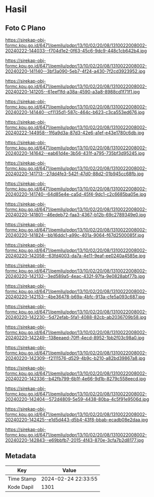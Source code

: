 # Hasil

## Foto C Plano

https://sirekap-obj-formc.kpu.go.id/6471/pemilu/pdpr/13/10/02/20/08/1310022008002-20240222-144033--f704d1e2-0f63-45c6-9dc9-448c1cb642b4.jpg

https://sirekap-obj-formc.kpu.go.id/6471/pemilu/pdpr/13/10/02/20/08/1310022008002-20240220-141140--3bf3a090-5eb7-4f24-a430-7f2cd3923952.jpg

https://sirekap-obj-formc.kpu.go.id/6471/pemilu/pdpr/13/10/02/20/08/1310022008002-20240220-141205--61eef1fd-a38a-4590-a3a8-8988cd1f71f1.jpg

https://sirekap-obj-formc.kpu.go.id/6471/pemilu/pdpr/13/10/02/20/08/1310022008002-20240220-141440--cf1135d1-587c-464c-b623-c3ca553ed676.jpg

https://sirekap-obj-formc.kpu.go.id/6471/pemilu/pdpr/13/10/02/20/08/1310022008002-20240222-144958--1f6a9d3a-87d3-42e6-a1ef-e43e1780c6db.jpg

https://sirekap-obj-formc.kpu.go.id/6471/pemilu/pdpr/13/10/02/20/08/1310022008002-20240220-141642--eab61d4e-3b56-431f-a795-735bf3d95245.jpg

https://sirekap-obj-formc.kpu.go.id/6471/pemilu/pdpr/13/10/02/20/08/1310022008002-20240220-141713--27dd4fe3-542f-47d0-88d2-01b945cc68fb.jpg

https://sirekap-obj-formc.kpu.go.id/6471/pemilu/pdpr/13/10/02/20/08/1310022008002-20240220-141740--64d85e4e-ca5d-45f4-9dc1-c2c6685ba05e.jpg

https://sirekap-obj-formc.kpu.go.id/6471/pemilu/pdpr/13/10/02/20/08/1310022008002-20240220-141801--46edeb72-faa3-4367-b12b-69c2789349e0.jpg

https://sirekap-obj-formc.kpu.go.id/6471/pemilu/pdpr/13/10/02/20/08/1310022008002-20240220-141824--bb16ddc1-a99c-401a-9064-f67d2500085f.jpg

https://sirekap-obj-formc.kpu.go.id/6471/pemilu/pdpr/13/10/02/20/08/1310022008002-20240220-142058--63fd4003-da7a-4e11-9eaf-ee0240a4585e.jpg

https://sirekap-obj-formc.kpu.go.id/6471/pemilu/pdpr/13/10/02/20/08/1310022008002-20240220-142132--3ed589a5-4eac-432f-97fa-9e0828abf77b.jpg

https://sirekap-obj-formc.kpu.go.id/6471/pemilu/pdpr/13/10/02/20/08/1310022008002-20240220-142153--4be36478-b69a-4bfc-913a-cfe5a093c687.jpg

https://sirekap-obj-formc.kpu.go.id/6471/pemilu/pdpr/13/10/02/20/08/1310022008002-20240220-142230--5d72efab-5fa1-4088-82cb-ab2036709b58.jpg

https://sirekap-obj-formc.kpu.go.id/6471/pemilu/pdpr/13/10/02/20/08/1310022008002-20240220-142249--138eeaed-70ff-4ecd-8952-1bb2f03c98a0.jpg

https://sirekap-obj-formc.kpu.go.id/6471/pemilu/pdpr/13/10/02/20/08/1310022008002-20240220-142309--f2111576-d529-4b9c-b210-a82bd39867a8.jpg

https://sirekap-obj-formc.kpu.go.id/6471/pemilu/pdpr/13/10/02/20/08/1310022008002-20240220-142336--b42fb799-6b1f-4e66-9d1b-8279c558eecd.jpg

https://sirekap-obj-formc.kpu.go.id/6471/pemilu/pdpr/13/10/02/20/08/1310022008002-20240220-142404--572d4809-5e59-4438-80ba-4c5f91e9506d.jpg

https://sirekap-obj-formc.kpu.go.id/6471/pemilu/pdpr/13/10/02/20/08/1310022008002-20240220-142425--e1d5d443-d5b4-43f8-bbab-ecadb08e2daa.jpg

https://sirekap-obj-formc.kpu.go.id/6471/pemilu/pdpr/13/10/02/20/08/1310022008002-20240220-142843--e69bbfb7-2015-4f43-870e-3cfa7b2d8177.jpg


## Metadata

| Key        | Value               |
| ---------- | ------------------- |
| Time Stamp | 2024-02-24 22:33:55 |
| Kode Dapil | 1301                |



